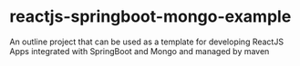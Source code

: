 # reactjs-springboot-mongo-example
An outline project that can be used as a template for developing ReactJS Apps integrated with SpringBoot and Mongo and managed by maven
